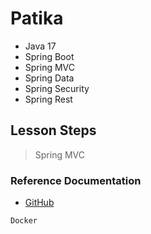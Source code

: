 # Patika
- Java 17
- Spring Boot
- Spring MVC
- Spring Data
- Spring Security
- Spring Rest

## Lesson Steps
> Spring MVC
> 

### Reference Documentation

* [GitHub](https://github.com/furkanerkus/Patika-SpringBoot)

~~~sh
Docker
~~~
